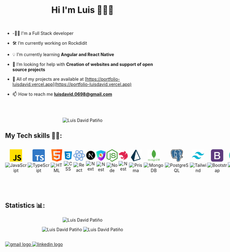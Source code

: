 <h1 align="center"> Hi I'm Luis 👋🧑‍💻</h1>

<br/>

- -👨‍💻 I'm a Full Stack developer

- 🛠️ I’m currently working on Rockdidit

- 💡 I’m currently learning **Angular and React Native**

- 🤝 I’m looking for help with **Creation of websites and support of open source projects**

- 💼 All of my projects are available at [https://portfolio-luisdavid.vercel.app](https://portfolio-luisdavid.vercel.app)

- 📫 How to reach me **luisdavid.0698@gmail.com**

<br/><br/>

<p align="center"> <img src="https://komarev.com/ghpvc/?username=luisDavid6" alt="Luis David Patiño" /> </p>

## My Tech skills 🧑‍💻:

<div style="display: flex; justify-content: left; align-items: center; text-align: center; gap: 3px">
  <p>
    <img src="assets/js.png" alt="JavaScript" width="40px" />  </br>
    <img  src="https://img.shields.io/badge/JavaScript-informational?style=plastic&color=F3CE16" alt="JavaScript" /> 
  </p>

  <p>
    <img src="assets/ts.png" alt="TypeScript" width="40px" />  </br>
    <img  src="https://img.shields.io/badge/TypeScript-informational?style=plastic&color=informational" alt="TypeScript" /> 
  </p>

  <p>
    <img src="assets/html.png" alt="HTML" width="40px" />  </br>
    <img  src="https://img.shields.io/badge/HTML-informational?style=plastic&color=orange" alt="HTML" /> 
  </p>

  <p>
    <img src="assets/css.png" alt="CSS" width="36px" />  </br>
    <img  src="https://img.shields.io/badge/CSS-informational?style=flplasticat&color=informational" alt="CSS" />
  </p>

  <p>
    <img src="assets/react.png" alt="React" width="40px" />  </br>
    <img  src="https://img.shields.io/badge/React-informational?style=plastic&color=informational" alt="React" />
  </p>

  <p>
    <img src="assets/next.png" alt="Next" width="41px" />  </br>
    <img  src="https://img.shields.io/badge/Next-informational?style=flat&color=black" alt="Next" />
  </p>

  <p>
    <img src="assets/next-auth.png" alt="Next-Auth" width="38px" />  </br>
    <img  src="https://img.shields.io/badge/Next Auth-informational?style=plastic&color=gray" alt="Nest" />
  </p>

  <p>
    <img src="assets/node.png" alt="Node" width="37px" />  </br>
    <img  src="https://img.shields.io/badge/Node-informational?style=plastic&color=green" alt="Node" />
  </p>

  <p>
    <img src="assets/nest.png" alt="Nest" width="43px" />  </br>
    <img  src="https://img.shields.io/badge/Nest-informational?style=plastic&color=red" alt="Nest" />
  </p>

  <p>
    <img src="assets/prisma.png" alt="Prisma" width="40px" />  </br>
    <img  src="https://img.shields.io/badge/Prisma-informational?style=plastic&color=white" alt="Prisma" />
  </p>

  <p>
    <img src="assets/mongo.png" alt="MongoDB" width="40px" />  </br>
    <img  src="https://img.shields.io/badge/MongoDB-informational?style=plastic&color=green" alt="MongoDB" />
  </p>

  <p>
    <img src="assets/postgre.png" alt="PostgreSQL" width="40px" />  </br>
    <img  src="https://img.shields.io/badge/PostgreSQL-informational?style=plastic&color=blue" alt="PostgreSQL" />
  </p>

  <p>
    <img src="assets/tailwind.png" alt="Tailwind" width="40px" />  </br>
    <img  src="https://img.shields.io/badge/Tailwind-informational?style=plastic&color=blue" alt="Tailwind" />
  </p>
  <p>
    <img src="assets/bootstrap.png" alt="Bootstrap" width="40px" />  </br>
    <img  src="https://img.shields.io/badge/Bootstrap-informational?style=plastic&color=7828B7" alt="Bootstrap" />
  </p>
  <p>
    <img src="assets/chakra.png" alt="Chakra" width="40px" />  </br>
    <img  src="https://img.shields.io/badge/Chakra-informational?style=plastic&color=3FF4D9" alt="Chakra" />
  </p>
  
</div>

<br/><br/>

## Statistics 📊:

<p align="center"> <img src="https://github-readme-stats.vercel.app/api/top-langs?username=luisDavid6&show_icons=true&theme=dark&locale=en&layout=compact" alt="Luis David Patiño" /> </p>

<p align="center">
  <img src="https://github-readme-stats.vercel.app/api?username=luisDavid6&show_icons=true&theme=dark&locale=en" alt="Luis David Patiño" /> 
  <img src="https://github-readme-streak-stats.herokuapp.com/?user=luisDavid6&theme=dark" alt="Luis David Patiño" /> 
</p>

<br/>

<a href="mailto:luisdavid.0698@gmail.com" target="_blank">
    <img src="https://img.shields.io/static/v1?message=Gmail&logo=gmail&label=&color=D14836&logoColor=white&labelColor=&style=for-the-badge" height="35" alt="gmail logo"  />
  </a>
  <a href="https://www.linkedin.com/in/luis-david-patino/" target="_blank">
    <img src="https://img.shields.io/static/v1?message=LinkedIn&logo=linkedin&label=&color=0077B5&logoColor=white&labelColor=&style=for-the-badge" height="35" alt="linkedin logo"  />
  </a>
